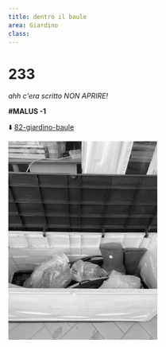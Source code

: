 ```yaml
---
title: dentro il baule
area: Giardino
class: 
---
```

# 233
_ahh c'era scritto NON APRIRE!_

**#MALUS -1**

⬇️ [82-giardino-baule](82-giardino-baule.md)

![foto_23](_assets/preview/foto_23.jpg)